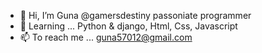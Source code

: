 - 👋 Hi, I’m  Guna @gamersdestiny passoniate programmer
- 🌱 Learning ... Python & django, Html, Css, Javascript
- 📫 To reach me ... guna57012@gmail.com

<!---
gamersdestiny/gamersdestiny is a ✨ special ✨ repository because its `README.md` (this file) appears on your GitHub profile.
You can click the Preview link to take a look at your changes.
--->
